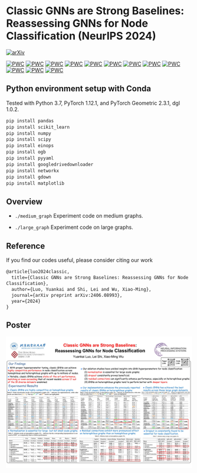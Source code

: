 # Classic GNNs are Strong Baselines: Reassessing GNNs for Node Classification (NeurIPS 2024)

[![arXiv](https://img.shields.io/badge/arXiv-2406.08993-b31b1b.svg)](https://arxiv.org/pdf/2406.08993)

[![PWC](https://img.shields.io/endpoint.svg?url=https://paperswithcode.com/badge/classic-gnns-are-strong-baselines-reassessing/node-classification-on-amazon-computers-1)](https://paperswithcode.com/sota/node-classification-on-amazon-computers-1?p=classic-gnns-are-strong-baselines-reassessing) [![PWC](https://img.shields.io/endpoint.svg?url=https://paperswithcode.com/badge/classic-gnns-are-strong-baselines-reassessing/node-classification-on-amazon-photo-1)](https://paperswithcode.com/sota/node-classification-on-amazon-photo-1?p=classic-gnns-are-strong-baselines-reassessing) [![PWC](https://img.shields.io/endpoint.svg?url=https://paperswithcode.com/badge/classic-gnns-are-strong-baselines-reassessing/node-classification-on-coauthor-cs)](https://paperswithcode.com/sota/node-classification-on-coauthor-cs?p=classic-gnns-are-strong-baselines-reassessing) [![PWC](https://img.shields.io/endpoint.svg?url=https://paperswithcode.com/badge/classic-gnns-are-strong-baselines-reassessing/node-classification-on-coauthor-physics)](https://paperswithcode.com/sota/node-classification-on-coauthor-physics?p=classic-gnns-are-strong-baselines-reassessing) [![PWC](https://img.shields.io/endpoint.svg?url=https://paperswithcode.com/badge/classic-gnns-are-strong-baselines-reassessing/node-classification-on-questions)](https://paperswithcode.com/sota/node-classification-on-questions?p=classic-gnns-are-strong-baselines-reassessing) [![PWC](https://img.shields.io/endpoint.svg?url=https://paperswithcode.com/badge/classic-gnns-are-strong-baselines-reassessing/node-classification-on-roman-empire)](https://paperswithcode.com/sota/node-classification-on-roman-empire?p=classic-gnns-are-strong-baselines-reassessing) [![PWC](https://img.shields.io/endpoint.svg?url=https://paperswithcode.com/badge/classic-gnns-are-strong-baselines-reassessing/node-classification-on-amazon-ratings)](https://paperswithcode.com/sota/node-classification-on-amazon-ratings?p=classic-gnns-are-strong-baselines-reassessing) [![PWC](https://img.shields.io/endpoint.svg?url=https://paperswithcode.com/badge/classic-gnns-are-strong-baselines-reassessing/node-classification-on-minesweeper)](https://paperswithcode.com/sota/node-classification-on-minesweeper?p=classic-gnns-are-strong-baselines-reassessing) [![PWC](https://img.shields.io/endpoint.svg?url=https://paperswithcode.com/badge/classic-gnns-are-strong-baselines-reassessing/node-property-prediction-on-ogbn-proteins)](https://paperswithcode.com/sota/node-property-prediction-on-ogbn-proteins?p=classic-gnns-are-strong-baselines-reassessing) [![PWC](https://img.shields.io/endpoint.svg?url=https://paperswithcode.com/badge/classic-gnns-are-strong-baselines-reassessing/node-classification-on-pokec)](https://paperswithcode.com/sota/node-classification-on-pokec?p=classic-gnns-are-strong-baselines-reassessing) [![PWC](https://img.shields.io/endpoint.svg?url=https://paperswithcode.com/badge/classic-gnns-are-strong-baselines-reassessing/node-property-prediction-on-ogbn-products)](https://paperswithcode.com/sota/node-property-prediction-on-ogbn-products?p=classic-gnns-are-strong-baselines-reassessing) [![PWC](https://img.shields.io/endpoint.svg?url=https://paperswithcode.com/badge/classic-gnns-are-strong-baselines-reassessing/node-property-prediction-on-ogbn-arxiv)](https://paperswithcode.com/sota/node-property-prediction-on-ogbn-arxiv?p=classic-gnns-are-strong-baselines-reassessing)

## Python environment setup with Conda

Tested with Python 3.7, PyTorch 1.12.1, and PyTorch Geometric 2.3.1, dgl 1.0.2.

```bash
pip install pandas
pip install scikit_learn
pip install numpy
pip install scipy
pip install einops
pip install ogb
pip install pyyaml
pip install googledrivedownloader
pip install networkx
pip install gdown
pip install matplotlib
```

## Overview

* `./medium_graph` Experiment code on medium graphs.

* `./large_graph` Experiment code on large graphs.

## Reference

If you find our codes useful, please consider citing our work

```
@article{luo2024classic,
  title={Classic GNNs are Strong Baselines: Reassessing GNNs for Node Classification},
  author={Luo, Yuankai and Shi, Lei and Wu, Xiao-Ming},
  journal={arXiv preprint arXiv:2406.08993},
  year={2024}
}
```

## Poster

![gnn_poster-min.png](https://raw.githubusercontent.com/LUOyk1999/images/refs/heads/main/images/gnn_poster-min.png)
